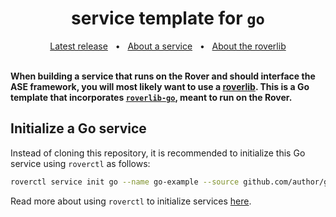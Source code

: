 <h1 align="center">service template for <code>go</code></h1>
<div align="center">
  <a href="https://github.com/VU-ASE/service-template-go/releases/latest">Latest release</a>
  <span>&nbsp;&nbsp;•&nbsp;&nbsp;</span>
  <a href="https://ase.vu.nl/docs/framework/glossary/service">About a service</a>
  <span>&nbsp;&nbsp;•&nbsp;&nbsp;</span>
  <a href="https://ase.vu.nl/docs/framework/glossary/roverlib">About the roverlib</a>
  <br />
</div>
<br/>

**When building a service that runs on the Rover and should interface the ASE framework, you will most likely want to use a [roverlib](https://ase.vu.nl/docs/framework/glossary/roverlib). This is a Go template that incorporates [`roverlib-go`](https://github.com/VU-ASE/roverlib-go), meant to run on the Rover.**

## Initialize a Go service

Instead of cloning this repository, it is recommended to initialize this Go service using `roverctl` as follows:

```bash
roverctl service init go --name go-example --source github.com/author/go-example
```

Read more about using `roverctl` to initialize services [here](https://ase.vu.nl/docs/framework/Software/rover/roverctl/usage#initialize-a-service).


